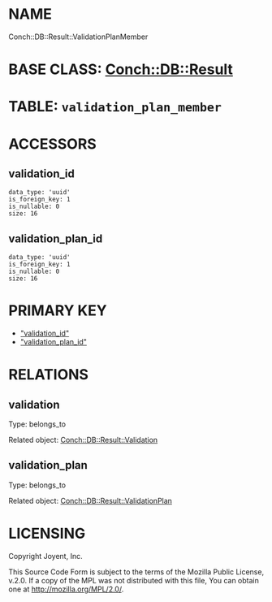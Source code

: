 # NAME

Conch::DB::Result::ValidationPlanMember

# BASE CLASS: [Conch::DB::Result](https://metacpan.org/pod/Conch::DB::Result)

# TABLE: `validation_plan_member`

# ACCESSORS

## validation\_id

```
data_type: 'uuid'
is_foreign_key: 1
is_nullable: 0
size: 16
```

## validation\_plan\_id

```
data_type: 'uuid'
is_foreign_key: 1
is_nullable: 0
size: 16
```

# PRIMARY KEY

- ["validation\_id"](#validation_id)
- ["validation\_plan\_id"](#validation_plan_id)

# RELATIONS

## validation

Type: belongs\_to

Related object: [Conch::DB::Result::Validation](https://metacpan.org/pod/Conch::DB::Result::Validation)

## validation\_plan

Type: belongs\_to

Related object: [Conch::DB::Result::ValidationPlan](https://metacpan.org/pod/Conch::DB::Result::ValidationPlan)

# LICENSING

Copyright Joyent, Inc.

This Source Code Form is subject to the terms of the Mozilla Public License,
v.2.0. If a copy of the MPL was not distributed with this file, You can obtain
one at http://mozilla.org/MPL/2.0/.
